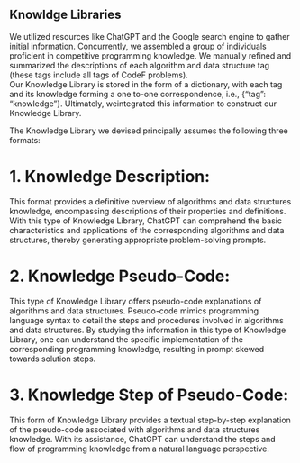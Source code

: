 ## Knowldge Libraries
We utilized resources like ChatGPT and the Google search engine to gather initial information.  Concurrently, we assembled a group of individuals proficient in competitive programming knowledge. We manually refined and summarized the descriptions of each algorithm and data structure tag (these tags include all tags of CodeF problems).  
Our Knowledge Library is stored in the form of a dictionary, with each tag and its knowledge forming a one to-one correspondence, i.e., {“tag”: “knowledge”}.  Ultimately, weintegrated this information to construct our Knowledge Library. 

The Knowledge Library we devised principally assumes the following three formats:
# 1. Knowledge Description: 
This format provides a definitive overview of algorithms and data structures knowledge, encompassing descriptions of their properties and definitions. With this type of Knowledge Library, ChatGPT can comprehend the basic characteristics and applications of the corresponding algorithms and data structures, thereby generating appropriate problem-solving prompts.
# 2. Knowledge Pseudo-Code: 
This type of Knowledge Library offers pseudo-code explanations of algorithms and data structures. Pseudo-code mimics programming language syntax to detail the steps and procedures involved in algorithms and data structures. By studying the information in this type of Knowledge Library, one can understand the specific implementation of the corresponding programming knowledge, resulting in prompt skewed towards solution steps.
# 3. Knowledge Step of Pseudo-Code: 
This form of Knowledge Library provides a textual step-by-step explanation of the pseudo-code associated with algorithms and data structures knowledge. With its assistance, ChatGPT can understand the steps and flow of programming knowledge from a natural language perspective.
